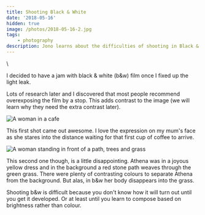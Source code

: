 ```yaml
---
title: Shooting Black & White
date: '2018-05-16'
hidden: true
image: /photos/2018-05-16-2.jpg
tags: 
    - photography
description: Jono learns about the difficulties of shooting in Black & White
---
```

\

I decided to have a jam with black & white (b&w) film once I fixed up the light leak.

Lots of research later and I discovered that most people recommend overexposing the film by a stop. This adds contrast to the image (we will learn why they need the extra contrast later). 

![A woman in a cafe](/photos/2018-05-16-1.jpg)

This first shot came out awesome. I love the expression on my mum's face as she stares into the distance waiting for that first cup of coffee to arrive.

![A woman standing in front of a path, trees and grass](/photos/2018-05-16-2.jpg)

This second one though, is a little disappointing. Athena was in a joyous yellow dress and in the background a red stone path weaves through the green grass. There were plenty of contrasting colours to separate Athena from the background. But alas, in b&w her body disappears into the grass.

Shooting b&w is difficult because you don't know how it will turn out until you get it developed. Or at least until you learn to compose based on brightness rather than colour.